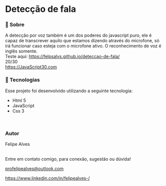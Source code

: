 # Detecção de fala

### 🔖 Sobre
A detecção por voz também é um dos poderes do javascript puro, ele é capaz de transcrever aquilo que estamos dizendo através do microfone, só irá funcionar caso esteja com o microfone ativo. O reconhecimento de voz é inglês somente.
<br/>
Teste aqui: https://felpsalvs.github.io/deteccao-de-fala/
<br/>
20/30 <br/>
https://JavaScript30.com 

### 🚀 Tecnologias
Esse projeto foi desenvolvido utilizando a seguinte tecnologia:

+ Html 5
+ JavaScript
+ Css 3
 <br/>
 
### Autor
Felipe Alves <br/><br/>


Entre em contato comigo, para conexão, sugestão ou dúvida! <br/>

profelipealves@outlook.com <br/>

https://www.linkedin.com/in/felipealves-/
